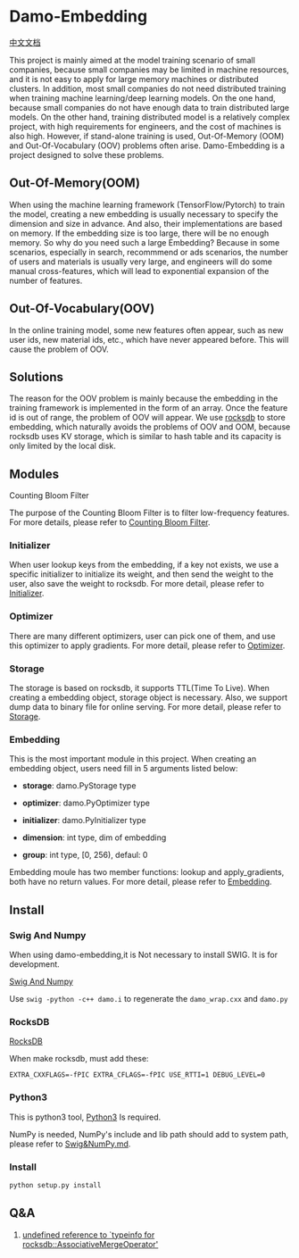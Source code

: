 # Damo-Embedding

[中文文档](doc/CN/readme_CN.md)

This project is mainly aimed at the model training scenario of small companies, because small companies may be limited in machine resources, and it is not easy to apply for large memory machines or distributed clusters. In addition, most small companies do not need distributed training when training machine learning/deep learning models. On the one hand, because small companies do not have enough data to train distributed large models. On the other hand, training distributed model is a relatively complex project, with high requirements for engineers, and the cost of machines is also high. However, if stand-alone training is used, Out-Of-Memory (OOM) and Out-Of-Vocabulary (OOV) problems often arise. Damo-Embedding is a project designed to solve these problems.

## Out-Of-Memory(OOM)

When using the machine learning framework (TensorFlow/Pytorch) to train the model, creating a new embedding is usually necessary to specify the dimension and size in advance. And also, their implementations are based on memory. If the embedding size is too large, there will be no enough memory. So why do you need such a large Embedding? Because in some scenarios, especially in search, recommmend or ads scenarios, the number of users and materials is usually very large, and engineers will do some manual cross-features, which will lead to exponential expansion of the number of features.

## Out-Of-Vocabulary(OOV)

In the online training model, some new features often appear, such as new user ids, new material ids, etc., which have never appeared before. This will cause the problem of OOV.

## Solutions

The reason for the OOV problem is mainly because the embedding in the training framework is implemented in the form of an array. Once the feature id is out of range, the problem of OOV will appear. We use [rocksdb](https://rocksdb.org/) to store embedding, which naturally avoids the problems of OOV and OOM, because rocksdb uses KV storage, which is similar to hash table and its capacity is only limited by the local disk.


## Modules

Counting Bloom Filter

The purpose of the Counting Bloom Filter is to filter low-frequency features. For more details, please refer to [Counting Bloom Filter](./doc/EN/CBF.md).

### Initializer

When user lookup keys from the embedding, if a key not exists, we use a specific initializer to initialize its weight, and then send the weight to the user, also save the weight to rocksdb. For more detail, please refer to [Initializer](./doc/EN/Initializer.md).

### Optimizer

There are many different optimizers, user can pick one of them, and use this optimizer to apply gradients. For more detail, please refer to [Optimizer](./doc/EN/Optimizer.md).

### Storage

The storage is based on rocksdb, it supports TTL(Time To Live). When creating a embedding object, storage object is necessary. Also, we support dump data to binary file for online serving. For more detail, please refer to [Storage](./doc/EN/Storage.md).

### Embedding

This is the most important module in this project. When creating an embedding object, users need fill in 5 arguments listed below:

- **storage**: damo.PyStorage type
  
- **optimizer**: damo.PyOptimizer type
  
- **initializer**: damo.PyInitializer type
  
- **dimension**: int type, dim of embedding
  
- **group**: int type, [0, 256), defaul: 0
  

Embedding moule has two member functions: lookup and apply_gradients, both have no return values. For more detail, please refer to [Embedding](./doc/EN/Embedding.md).

## Install

### Swig And Numpy
When using damo-embedding,it is Not necessary to install SWIG. It is for development.

[Swig And Numpy](doc/EN/Swig&NumPy.md)

Use `swig -python -c++ damo.i` to regenerate the `damo_wrap.cxx` and `damo.py`

### RocksDB
[RocksDB](doc/EN/RocksDB.md)

When make rocksdb, must add these:

`EXTRA_CXXFLAGS=-fPIC EXTRA_CFLAGS=-fPIC USE_RTTI=1 DEBUG_LEVEL=0`

### Python3
This is python3 tool, [Python3](doc/EN/Python3.md) Is required. 

NumPy is needed, NumPy's include and lib path should add to system path, please refer to [Swig&NumPy.md](./doc/EN/Swig&NumPy.md).

### Install
```bash
python setup.py install
```


## Q&A

1. [undefined reference to `typeinfo for rocksdb::AssociativeMergeOperator'](https://github.com/facebook/rocksdb/issues/3811)

